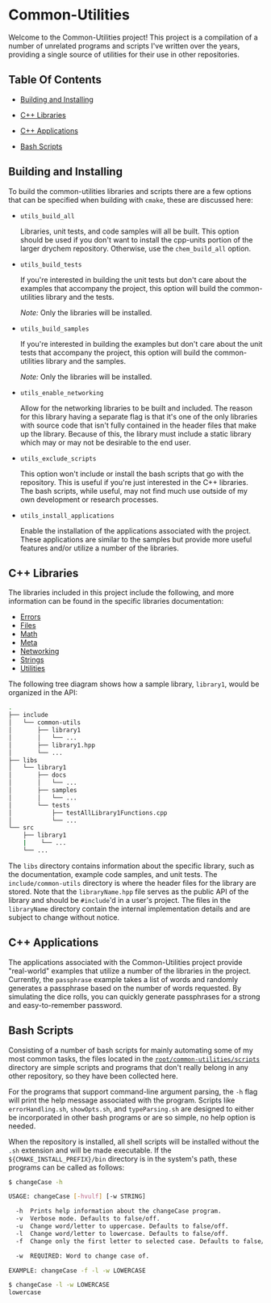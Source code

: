 # Common-Utilities

Welcome to the Common-Utilities project! This project is a compilation of a number of unrelated programs and scripts I've written over the years, providing a single source of utilities for their use in other repositories.

## Table Of Contents

- [Building and Installing](#Building-and-Installing)

- [C++ Libraries](#C++-Libraries)

- [C++ Applications](#C++-Applications)

- [Bash Scripts](#Bash-Scripts)

## Building and Installing

To build the common-utilities libraries and scripts there are a few options that can be specified when building with `cmake`, these are discussed here:

- `utils_build_all`

  Libraries, unit tests, and code samples will all be built. This option should be used if you don't want to install the cpp-units portion of the larger drychem repository. Otherwise, use the `chem_build_all` option.

- `utils_build_tests`

  If you're interested in building the unit tests but don't care about the examples that accompany the project, this option will build the common-utilities library and the tests.

  *Note:* Only the libraries will be installed.

- `utils_build_samples`

  If you're interested in building the examples but don't care about the unit tests that accompany the project, this option will build the common-utilities library and the samples.

  *Note:* Only the libraries will be installed.

- `utils_enable_networking`

  Allow for the networking libraries to be built and included. The reason for this library having a separate flag is that it's one of the only libraries with source code that isn't fully contained in the header files that make up the library. Because of this, the library must include a static library which may or may not be desirable to the end user.

- `utils_exclude_scripts`

  This option won't include or install the bash scripts that go with the repository. This is useful if you're just interested in the C++ libraries. The bash scripts, while useful, may not find much use outside of my own development or research processes.

- `utils_install_applications`

  Enable the installation of the applications associated with the project. These applications are similar to the samples but provide more useful features and/or utilize a number of the libraries.

## C++ Libraries

The libraries included in this project include the following, and more information can be found in the specific libraries documentation:

- [Errors](libs/errors/docs/errors.md)
- [Files](libs/files/docs/files.md)
- [Math](libs/math/docs/math.md)
- [Meta](libs/meta/docs/meta.md)
- [Networking](libs/networking/docs/networking.md)
- [Strings](libs/strings/docs/strings.md)
- [Utilities](libs/utilities/docs/utilities.md)

The following tree diagram shows how a sample library, `library1`, would be organized in the API:

```bash
.
├── include
│   └── common-utils
│       ├── library1
│       │   └── ...
│       ├── library1.hpp
│       └── ...
├── libs
│   └── library1
│       ├── docs
│       │   └── ...
│       ├── samples
│       │   └── ...
│       └── tests
│           ├── testAllLibrary1Functions.cpp
│           └── ...
└── src
    ├── library1
    |    └── ...
    └── ...
```

The `libs` directory contains information about the specific library, such as the documentation, example code samples, and unit tests. The `include/common-utils` directory is where the header files for the library are stored. Note that the `libraryName.hpp` file serves as the public API of the library and should be `#include`'d in a user's project. The files in the `libraryName` directory contain the internal implementation details and are subject to change without notice.

## C++ Applications

The applications associated with the Common-Utilities project provide "real-world" examples that utilize a number of the libraries in the project. Currently, the `passphrase` example takes a list of words and randomly generates a passphrase based on the number of words requested. By simulating the dice rolls, you can quickly generate passphrases for a strong and easy-to-remember password.

## Bash Scripts

Consisting of a number of bash scripts for mainly automating some of my most common tasks, the files located in the [`root/common-utilities/scripts`](scripts) directory are simple scripts and programs that don't really belong in any other repository, so they have been collected here.

For the programs that support command-line argument parsing, the `-h` flag will print the help message associated with the program. Scripts like `errorHandling.sh`, `showOpts.sh`, and `typeParsing.sh` are designed to either be incorporated in other bash programs or are so simple, no help option is needed.

When the repository is installed, all shell scripts will be installed without the `.sh` extension and will be made executable. If the `${CMAKE_INSTALL_PREFIX}/bin` directory is in the system's path, these programs can be called as follows:

```bash
$ changeCase -h

USAGE: changeCase [-hvulf] [-w STRING]

  -h  Prints help information about the changeCase program.
  -v  Verbose mode. Defaults to false/off.
  -u  Change word/letter to uppercase. Defaults to false/off.
  -l  Change word/letter to lowercase. Defaults to false/off.
  -f  Change only the first letter to selected case. Defaults to false/off.

  -w  REQUIRED: Word to change case of.

EXAMPLE: changeCase -f -l -w LOWERCASE

$ changeCase -l -w LOWERCASE
lowercase
```
